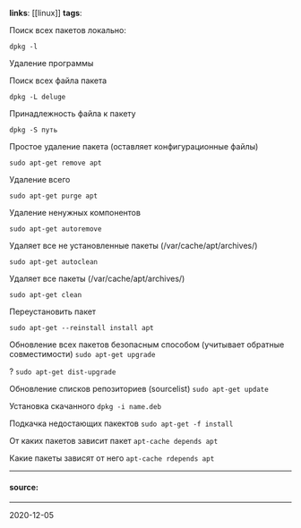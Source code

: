 **links**: [[linux]]
**tags**:


Поиск всех пакетов локально: 
```
dpkg -l
```

Удаление программы

Поиск всех файла пакета 
```
dpkg -L deluge
```

Принадлежность файла к пакету 
 ```
 dpkg -S путь
 ```

Простое удаление пакета (оставляет конфигурационные файлы)
```
sudo apt-get remove apt
```

Удаление всего 
```
sudo apt-get purge apt
```

Удаление ненужных компонентов 
```
sudo apt-get autoremove
```

Удаляет все не установленные пакеты (/var/cache/apt/archives/)
```
sudo apt-get autoclean
```

Удаляет все пакеты (/var/cache/apt/archives/)
```
sudo apt-get clean
```

Переустановить пакет
```
sudo apt-get --reinstall install apt
```

Обновление всех пакетов безопасным способом (учитывает обратные совместимости)
```sudo apt-get upgrade```

?
```sudo apt-get dist-upgrade```

Обновление списков репозиториев (sourcelist)
```sudo apt-get update```

Установка скачанного
```dpkg -i name.deb```

Подкачка недостающих пакектов
```sudo apt-get -f install ```

От каких пакетов зависит пакет
`apt-cache depends apt`

Какие пакеты зависят от него
`apt-cache rdepends apt`

---
#### source: 
---
2020-12-05
